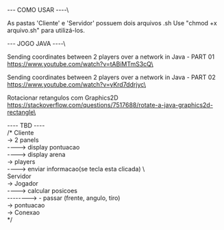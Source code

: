  ---  COMO USAR  ----\
 
As pastas 'Cliente' e 'Servidor' possuem dois arquivos .sh
Use "chmod +x arquivo.sh" para utilizá-los.

 ---  JOGO JAVA  ----\

Sending coordinates between 2 players over a network in Java - PART 01\
 https://www.youtube.com/watch?v=tABiMTmS3cQ\

Sending coordinates between 2 players over a network in Java - PART 02\
https://www.youtube.com/watch?v=yKrd7ddrjyc\

Rotacionar retangulos com Graphics2D\
https://stackoverflow.com/questions/7517688/rotate-a-java-graphics2d-rectangle\

---- TBD ----\
/*
    Cliente\
       ->   2 panels\
       ---->     display pontuacao\
       ---->     display arena\
       ->   players\
       ---->      enviar informacao(se tecla esta clicada) \  
    Servidor\
       ->   Jogador\
       ---->      calcular posicoes\
       -------->      - passar (frente, angulo, tiro)\
       ->   pontuacao\
       ->   Conexao\
*/
